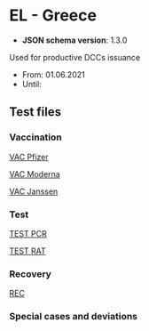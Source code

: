 # EL - Greece

* **JSON schema version**: 1.3.0

Used for productive DCCs issuance
* From: 01.06.2021
* Until:

## Test files

### Vaccination

[VAC Pfizer](VAC.png)

[VAC Moderna](qr_dcc_vaccine_moderna_acceptance_v1.3_2021-07-20.png)

[VAC Janssen](qr_dcc_vaccine_janssen_acceptance_v1.3_2021-07-20.png)

### Test

[TEST PCR](qr_dcc_test_PCR_acceptance_v1.3_2021-07-20.png)

[TEST RAT](qr_dcc_test_rapid_acceptance_v1.3_2021-07-20.png)

### Recovery

[REC](qr_dcc_vaccine_recovery_acceptance_v1.3_2021-07-20.png)

### Special cases and deviations
